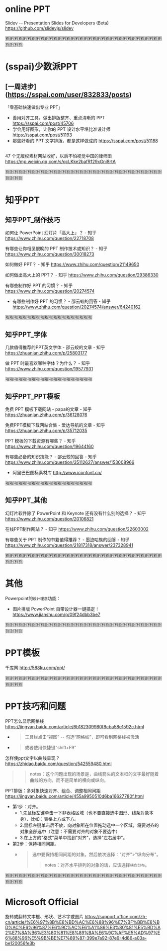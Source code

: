 
# online PPT

Slidev -- Presentation Slides for Developers (Beta) https://github.com/slidevjs/slidev

:u5272::u5272::u5272::u5272::u5272::u5272::u5272::u5272::u5272::u5272::u5272::u5272::u5272::u5272::u5272::u5272::u5272::u5272::u5272::u5272::u5272::u5272::u5272::u5272::u5272::u5272::u5272::u5272::u5272::u5272::u5272::u5272::u5272::u5272::u5272::u5272::u5272::u5272::u5272::u5272:

# (sspai)少数派PPT

## [一周进步] (https://sspai.com/user/832833/posts)

「零基础快速做出专业 PPT」
- 善用对齐工具，做出排版整齐、重点清晰的 PPT https://sspai.com/post/45706
- 学会用好图形，让你的 PPT 设计水平堪比准设计师 https://sspai.com/post/51193
- 那些好看的 PPT 文字排版，都是这样做成的 https://sspai.com/post/51188

##

47 个无版权素材网站收好，以后不怕视觉中国的律师函 https://mp.weixin.qq.com/s/qcLKke2bafR129xGni8rtA

:u5272::u5272::u5272::u5272::u5272::u5272::u5272::u5272::u5272::u5272::u5272::u5272::u5272::u5272::u5272::u5272::u5272::u5272::u5272::u5272::u5272::u5272::u5272::u5272::u5272::u5272::u5272::u5272::u5272::u5272::u5272::u5272::u5272::u5272::u5272::u5272::u5272::u5272::u5272::u5272:

# 知乎PPT

## 知乎PPT_制作技巧

如何让 PowerPoint 幻灯片「高大上」？ - 知乎
https://www.zhihu.com/question/22718708

有哪些让你相见恨晚的 PPT 制作技术或知识？ - 知乎
https://www.zhihu.com/question/30018273

如何做好 PPT？ - 知乎
https://www.zhihu.com/question/21149650

如何做出高大上的 PPT？ - 知乎
https://www.zhihu.com/question/29386330

有哪些制作好 PPT 的习惯？ - 知乎 https://www.zhihu.com/question/20274574
- 有哪些制作好 PPT 的习惯？ - 邵云蛟的回答 - 知乎 https://www.zhihu.com/question/20274574/answer/64240162

:u6307::u6307::u6307::u6307::u6307::u6307::u6307::u6307::u6307::u6307::u6307::u6307::u6307::u6307::u6307::u6307::u6307::u6307::u6307::u6307:

## 知乎PPT_字体

几款值得推荐的PPT英文字体 - 邵云蛟的文章 - 知乎 https://zhuanlan.zhihu.com/p/25803177

做 PPT 时最喜欢哪种字体？为什么？ - 知乎 https://www.zhihu.com/question/19577931

:u6307::u6307::u6307::u6307::u6307::u6307::u6307::u6307::u6307::u6307::u6307::u6307::u6307::u6307::u6307::u6307::u6307::u6307::u6307::u6307:

## 知乎PPT_PPT模板

免费 PPT 模板下载网站 - papa的文章 - 知乎 https://zhuanlan.zhihu.com/p/36128076

免费PPT模板下载网站合集 - 爱达导航的文章 - 知乎 https://zhuanlan.zhihu.com/p/35712035

PPT 模板的下载资源有哪些？ - 知乎 https://www.zhihu.com/question/19644160

有哪些必备的知识技能？ - 邵云蛟的回答 - 知乎 https://www.zhihu.com/question/35112627/answer/153008966
- 阿里巴巴图标素材库 http://www.iconfont.cn/

:u6307::u6307::u6307::u6307::u6307::u6307::u6307::u6307::u6307::u6307::u6307::u6307::u6307::u6307::u6307::u6307::u6307::u6307::u6307::u6307:

## 知乎PPT_其他

幻灯片软件除了 PowerPoint 和 Keynote 还有没有什么别的选择？ - 知乎
https://www.zhihu.com/question/20106821

在线PPT制作网站？ - 知乎
https://www.zhihu.com/question/22603002

有哪些关于 PPT 制作的书籍值得推荐？ - 墨迹哈族的回答 - 知乎 https://www.zhihu.com/question/21817318/answer/237328941

:u5272::u5272::u5272::u5272::u5272::u5272::u5272::u5272::u5272::u5272::u5272::u5272::u5272::u5272::u5272::u5272::u5272::u5272::u5272::u5272::u5272::u5272::u5272::u5272::u5272::u5272::u5272::u5272::u5272::u5272::u5272::u5272::u5272::u5272::u5272::u5272::u5272::u5272::u5272::u5272:

# 其他

Powerpoint的`设计理念`功能：
- 图片排版 PowerPoint 自带设计器一键搞定！ https://www.jianshu.com/p/09f24dbb3be7

:u5272::u5272::u5272::u5272::u5272::u5272::u5272::u5272::u5272::u5272::u5272::u5272::u5272::u5272::u5272::u5272::u5272::u5272::u5272::u5272::u5272::u5272::u5272::u5272::u5272::u5272::u5272::u5272::u5272::u5272::u5272::u5272::u5272::u5272::u5272::u5272::u5272::u5272::u5272::u5272:

# PPT模板

千库网 http://588ku.com/ppt/

:u5272::u5272::u5272::u5272::u5272::u5272::u5272::u5272::u5272::u5272::u5272::u5272::u5272::u5272::u5272::u5272::u5272::u5272::u5272::u5272::u5272::u5272::u5272::u5272::u5272::u5272::u5272::u5272::u5272::u5272::u5272::u5272::u5272::u5272::u5272::u5272::u5272::u5272::u5272::u5272:

# PPT技巧和问题

PPT怎么显示网格线 https://jingyan.baidu.com/article/6b182309980f8cba58e1592c.html
- > 工具栏点击“视图” -- 勾选“网格线”，即可看到网格线被激活
- > 或者使用快捷键“shift+F9”

怎样使ppt文字以曲线呈现？ https://zhidao.baidu.com/question/542559480.html
>> notes：这个问题出现的场景是，曲线箭头的文本框的文字最好随着曲线的方向，而不是简单的横向或纵向。

PPT排版：多对象快速对齐、组合、调整相同间距 https://jingyan.baidu.com/article/455a9950510d6ba16627780f.html
- 第1步：对齐。
  * 1.先鼠标左键单击一下非表格区域（也不要直接选中图形、线条对象本身），比如：表格上方或下方。
  * 2.鼠标左键单击后不放，向对象所在位置拖动选中一个区域，将要对齐的对象全部选中（注意：不需要对齐的对象不要选中）
  * 3.在上方的"格式"菜单中找到"对齐"，选择"左右居中"。
- 第2步：保持相同间距。
  * > 选中要保持相同间距的对象。然后依次选择："对齐">"纵向分布"。
    >> notes：对齐水平排列的对象的话，应该选择`横向分布`。

:u5272::u5272::u5272::u5272::u5272::u5272::u5272::u5272::u5272::u5272::u5272::u5272::u5272::u5272::u5272::u5272::u5272::u5272::u5272::u5272::u5272::u5272::u5272::u5272::u5272::u5272::u5272::u5272::u5272::u5272::u5272::u5272::u5272::u5272::u5272::u5272::u5272::u5272::u5272::u5272:

# Microsoft Official

旋转或翻转文本框、形状、艺术字或图片 https://support.office.com/zh-cn/article/%E6%97%8B%E8%BD%AC%E6%88%96%E7%BF%BB%E8%BD%AC%E6%96%87%E6%9C%AC%E6%A1%86%E3%80%81%E5%BD%A2%E7%8A%B6%E3%80%81%E8%89%BA%E6%9C%AF%E5%AD%97%E6%88%96%E5%9B%BE%E7%89%87-399e7a92-87e9-4d86-a03a-be120056fe3b
